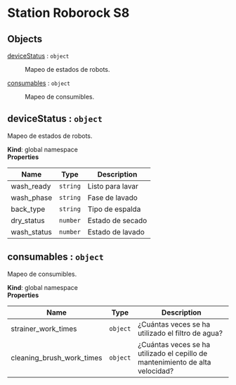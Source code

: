 # Station Roborock S8

## Objects

<dl>
<dt><a href="#deviceStatus">deviceStatus</a> : <code>object</code></dt>
<dd><p>Mapeo de estados de robots.</p>
</dd>
<dt><a href="#consumables">consumables</a> : <code>object</code></dt>
<dd><p>Mapeo de consumibles.</p>
</dd>
</dl>

<a name="deviceStatus"></a>

## deviceStatus : <code>object</code>
Mapeo de estados de robots.

**Kind**: global namespace  
**Properties**

| Name | Type | Description |
| --- | --- | --- |
| wash_ready | <code>string</code> | Listo para lavar |
| wash_phase | <code>string</code> | Fase de lavado |
| back_type | <code>string</code> | Tipo de espalda |
| dry_status | <code>number</code> | Estado de secado |
| wash_status | <code>number</code> | Estado de lavado |

<a name="consumables"></a>

## consumables : <code>object</code>
Mapeo de consumibles.

**Kind**: global namespace  
**Properties**

| Name | Type | Description |
| --- | --- | --- |
| strainer_work_times | <code>object</code> | ¿Cuántas veces se ha utilizado el filtro de agua? |
| cleaning_brush_work_times | <code>object</code> | ¿Cuántas veces se ha utilizado el cepillo de mantenimiento de alta velocidad? |

